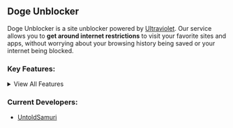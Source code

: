 ## Doge Unblocker
Doge Unblocker is a site unblocker powered by [Ultraviolet](https://github.com/titaniumnetwork-dev/Ultraviolet). Our service allows you to **get around internet restrictions** to visit your favorite sites and apps, without worrying about your browsing history being saved or your internet being blocked.
### Key Features:
<details>
<summary>View All Features</summary>



- Advanced Tab Cloaking
  
- Advanced About:Blank Cloaking
  
- Hiding site from browser history
  
- Clickoff Cloaking
  
- Automatic URL Cloaking
  
- Access settings easily (right-click)

- Inspect Element
  
- URL Bar
  
- Powerful & fast web proxy
  
- A large selection of Apps & Games
  
- ...and more!
</details>

### Current Developers:
- [UntoldSamuri](https://github.com/steven184/)
